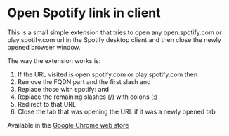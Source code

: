 Open Spotify link in client
===========================

This is a small simple extension that tries to open any
open.spotify.com or play.spotify.com url in the Spotify desktop client
and then close the newly opened browser window.

The way the extension works is:

1. If the URL visited is open.spotify.com or play.spotify.com then
2. Remove the FQDN part and the first slash and
3. Replace those with spotify: and 
4. Replace the remaining slashes (/) with colons (:)
5. Redirect to that URL
6. Close the tab that was opening the URL if it was a newly opened tab

Available in the [Google Chrome web store][store-url]

[store-url]: https://chrome.google.com/webstore/detail/open-in-spotify-client/okkdbmdhpgmajopdpmflkldkemcldnjd
